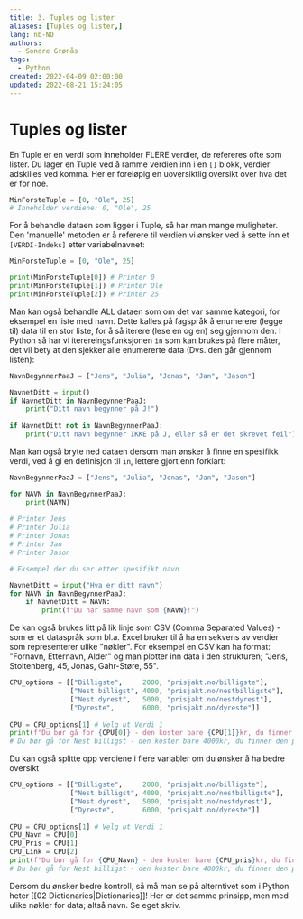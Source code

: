 ```yaml
---
title: 3. Tuples og lister
aliases: [Tuples og lister,]
lang: nb-NO
authors:
  - Sondre Grønås
tags:
  - Python
created: 2022-04-09 02:00:00
updated: 2022-08-21 15:24:05
---
```

# Tuples og lister
En Tuple er en verdi som inneholder FLERE verdier, de refereres ofte som lister. Du lager en Tuple ved å ramme verdien inn i en ``[]`` blokk, verdier adskilles ved komma. Her er foreløpig en uoversiktlig oversikt over hva det er for noe.

```python
MinForsteTuple = [0, "Ole", 25]
# Inneholder verdiene: 0, "Ole", 25
```

For å behandle dataen som ligger i Tuple, så har man mange muligheter. Den 'manuelle' metoden er å referere til verdien vi ønsker ved å sette inn et `[VERDI-Indeks]` etter variabelnavnet:
```python
MinForsteTuple = [0, "Ole", 25]

print(MinForsteTuple[0]) # Printer 0
print(MinForsteTuple[1]) # Printer Ole
print(MinForsteTuple[2]) # Printer 25
```

Man kan også behandle ALL dataen som om det var samme kategori, for eksempel en liste med navn. Dette kalles på fagspråk å enumerere (legge til) data til en stor liste, for å så iterere (lese en og en) seg gjennom den. I Python så har vi iterereingsfunksjonen `in` som kan brukes på flere måter, det vil bety at den sjekker alle enumererte data (Dvs. den går gjennom listen):
```python
NavnBegynnerPaaJ = ["Jens", "Julia", "Jonas", "Jan", "Jason"]

NavnetDitt = input()
if NavnetDitt in NavnBegynnerPaaJ:
	print("Ditt navn begynner på J!")
	
if NavnetDitt not in NavnBegynnerPaaJ:
	print("Ditt navn begynner IKKE på J, eller så er det skrevet feil")
```

Man kan også bryte ned dataen dersom man ønsker å finne en spesifikk verdi, ved å gi en definisjon til `in`, lettere gjort enn forklart:
```python
NavnBegynnerPaaJ = ["Jens", "Julia", "Jonas", "Jan", "Jason"]

for NAVN in NavnBegynnerPaaJ:
	print(NAVN)
	
# Printer Jens
# Printer Julia
# Printer Jonas
# Printer Jan
# Printer Jason

# Eksempel der du ser etter spesifikt navn

NavnetDitt = input("Hva er ditt navn")
for NAVN in NavnBegynnerPaaJ:
	if NavnetDitt = NAVN:
		print(f"Du har samme navn som {NAVN}!")
```

De kan også brukes litt på lik linje som CSV (Comma Separated Values) - som er et dataspråk som bl.a. Excel bruker til å ha en sekvens av verdier som representerer ulike "nøkler". For eksempel en CSV kan ha format: "Fornavn, Etternavn, Alder" og man plotter inn data i den strukturen; "Jens, Stoltenberg, 45, Jonas, Gahr-Støre, 55".

```python
CPU_options = [["Billigste", 	 2000, "prisjakt.no/billigste"], 		# Verdi 0
			   ["Nest billigst", 4000, "prisjakt.no/nestbilligste"], 	# Verdi 1
			   ["Nest dyrest",	 5000, "prisjakt.no/nestdyrest"], 		# Verdi 2
			   ["Dyreste",		 6000, "prisjakt.no/dyreste"]]			# Verdi 3
			   
CPU = CPU_options[1] # Velg ut Verdi 1
print(f"Du bør gå for {CPU[0]} - den koster bare {CPU[1]}kr, du finner den på {CPU[2]}")
# Du bør gå for Nest billigst - den koster bare 4000kr, du finner den på prisjakt.no/nestbilligste
```

Du kan også splitte opp verdiene i flere variabler om du ønsker å ha bedre oversikt
```python
CPU_options = [["Billigste", 	 2000, "prisjakt.no/billigste"], 		# Verdi 0
			   ["Nest billigst", 4000, "prisjakt.no/nestbilligste"], 	# Verdi 1
			   ["Nest dyrest",	 5000, "prisjakt.no/nestdyrest"], 		# Verdi 2
			   ["Dyreste",		 6000, "prisjakt.no/dyreste"]]			# Verdi 3
			   
CPU = CPU_options[1] # Velg ut Verdi 1
CPU_Navn = CPU[0]
CPU_Pris = CPU[1]
CPU_Link = CPU[2]
print(f"Du bør gå for {CPU_Navn} - den koster bare {CPU_pris}kr, du finner den på {CPU_Link}")
# Du bør gå for Nest billigst - den koster bare 4000kr, du finner den på prisjakt.no/nestbilligste
```

Dersom du ønsker bedre kontroll, så må man se på alterntivet som i Python heter [[02 Dictionaries|Dictionaries]]! Her er det samme prinsipp, men med ulike nøkler for data; altså navn. Se eget skriv.